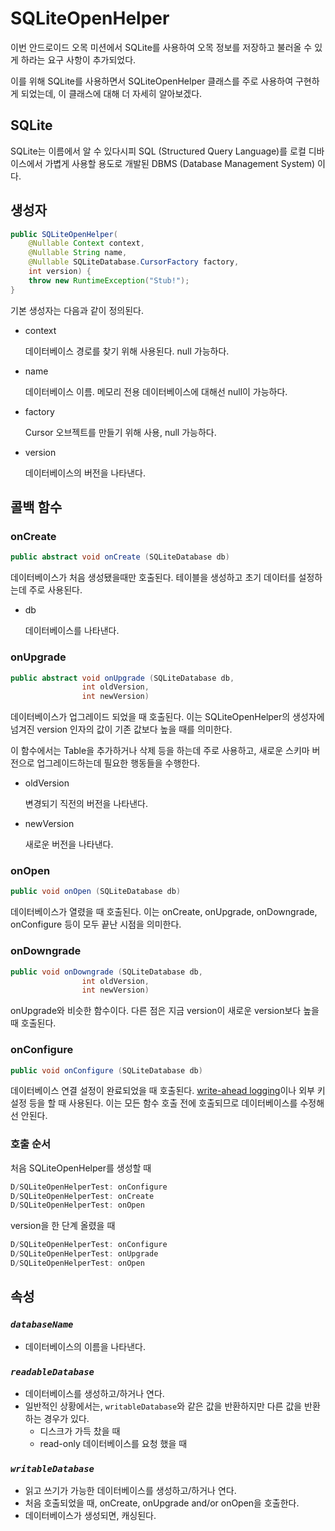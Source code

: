 # SQLiteOpenHelper

이번 안드로이드 오목 미션에서  SQLite를 사용하여 오목 정보를 저장하고 불러올 수 있게 하라는 요구 사항이 추가되었다.

이를 위해 SQLite를 사용하면서 SQLiteOpenHelper 클래스를 주로 사용하여 구현하게 되었는데, 이 클래스에 대해 더 자세히 알아보겠다.

## SQLite

SQLite는 이름에서 알 수 있다시피 SQL (Structured Query Language)를 로컬 디바이스에서 가볍게 사용할 용도로 개발된 DBMS (Database Management System) 이다.

## 생성자

```java
public SQLiteOpenHelper(
	@Nullable Context context, 
	@Nullable String name, 
	@Nullable SQLiteDatabase.CursorFactory factory, 
	int version) {
    throw new RuntimeException("Stub!");
}
```

기본 생성자는 다음과 같이 정의된다.

- context
    
    데이터베이스 경로를 찾기 위해 사용된다. null 가능하다.
    
- name
    
    데이터베이스 이름. 메모리 전용 데이터베이스에 대해선 null이 가능하다.
    
- factory
    
    Cursor 오브젝트를 만들기 위해 사용, null 가능하다.
    
- version
    
    데이터베이스의 버전을 나타낸다.
    

## 콜백 함수

### onCreate

```java
public abstract void onCreate (SQLiteDatabase db)
```

데이터베이스가 처음 생성됐을때만 호출된다. 테이블을 생성하고 초기 데이터를 설정하는데 주로 사용된다.

- db
    
    데이터베이스를 나타낸다.
    

### onUpgrade

```java
public abstract void onUpgrade (SQLiteDatabase db, 
                int oldVersion, 
                int newVersion)
```

데이터베이스가 업그레이드 되었을 때 호출된다. 이는 SQLiteOpenHelper의 생성자에 넘겨진 version 인자의 값이 기존 값보다 높을 때를 의미한다.

이 함수에서는 Table을 추가하거나 삭제 등을 하는데 주로 사용하고, 새로운 스키마 버전으로 업그레이드하는데 필요한 행동들을 수행한다.

- oldVersion
    
    변경되기 직전의 버전을 나타낸다.
    
- newVersion
    
    새로운 버전을 나타낸다.
    

### onOpen

```java
public void onOpen (SQLiteDatabase db)
```

데이터베이스가 열렸을 때 호출된다. 이는 onCreate, onUpgrade, onDowngrade, onConfigure 등이 모두 끝난 시점을 의미한다.

### onDowngrade

```java
public void onDowngrade (SQLiteDatabase db, 
                int oldVersion, 
                int newVersion)
```

onUpgrade와 비슷한 함수이다. 다른 점은 지금 version이 새로운 version보다 높을 때 호출된다.

### onConfigure

```java
public void onConfigure (SQLiteDatabase db)
```

데이터베이스 연결 설정이 완료되었을 때 호출된다. [write-ahead logging](https://en.wikipedia.org/wiki/Write-ahead_logging)이나 외부 키 설정 등을 할 때 사용된다. 이는 모든 함수 호출 전에 호출되므로 데이터베이스를 수정해선 안된다.

### 호출 순서

처음 SQLiteOpenHelper를 생성할 때

```java
D/SQLiteOpenHelperTest: onConfigure
D/SQLiteOpenHelperTest: onCreate
D/SQLiteOpenHelperTest: onOpen
```

version을 한 단계 올렸을 때

```java
D/SQLiteOpenHelperTest: onConfigure
D/SQLiteOpenHelperTest: onUpgrade
D/SQLiteOpenHelperTest: onOpen
```

## 속성

### *`databaseName`*

- 데이터베이스의 이름을 나타낸다.

### *`readableDatabase`*

- 데이터베이스를 생성하고/하거나 연다.
- 일반적인 상황에서는, `writableDatabase`와 같은 값을 반환하지만 다른 값을 반환하는 경우가 있다.
    - 디스크가 가득 찼을 때
    - read-only 데이터베이스를 요청 했을 때

### *`writableDatabase`*

- 읽고 쓰기가 가능한 데이터베이스를 생성하고/하거나 연다.
- 처음 호출되었을 때, onCreate, onUpgrade and/or onOpen을 호출한다.
- 데이터베이스가 생성되면, 캐싱된다.